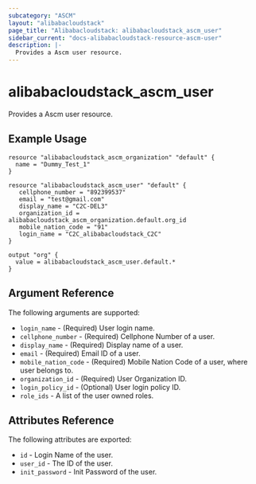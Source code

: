 ```yaml
---
subcategory: "ASCM"
layout: "alibabacloudstack"
page_title: "Alibabacloudstack: alibabacloudstack_ascm_user"
sidebar_current: "docs-alibabacloudstack-resource-ascm-user"
description: |-
  Provides a Ascm user resource.
---
```


# alibabacloudstack\_ascm_user

Provides a Ascm user resource.

## Example Usage

```
resource "alibabacloudstack_ascm_organization" "default" {
  name = "Dummy_Test_1"
}

resource "alibabacloudstack_ascm_user" "default" {
   cellphone_number = "892399537"
   email = "test@gmail.com"
   display_name = "C2C-DEL3"
   organization_id = alibabacloudstack_ascm_organization.default.org_id
   mobile_nation_code = "91"
   login_name = "C2C_alibabacloudstack_C2C"
}

output "org" {
  value = alibabacloudstack_ascm_user.default.*
}
```
## Argument Reference

The following arguments are supported:

* `login_name` - (Required) User login name. 
* `cellphone_number` - (Required) Cellphone Number of a user.
* `display_name` - (Required) Display name of a user.
* `email` - (Required) Email ID of a user.
* `mobile_nation_code` - (Required) Mobile Nation Code of a user, where user belongs to.
* `organization_id` - (Required) User Organization ID.
* `login_policy_id` - (Optional) User login policy ID.
* `role_ids` - A list of the user owned roles.

## Attributes Reference

The following attributes are exported:

* `id` - Login Name of the user.
* `user_id` - The ID of the user.
* `init_password` - Init Password of the user.